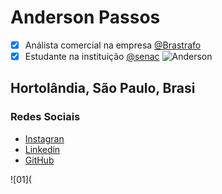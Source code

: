 #  Anderson Passos

- [x] Análista comercial na empresa [@Brastrafo](http://www.brastrafo.com.br)
- [x] Estudante na instituição [@senac](https://www.sp.senac.br/jsp/default.jsp?newsID=0)
![Anderson](https://cdn1.thr.com/sites/default/files/imagecache/scale_crop_768_433/2016/02/simp2006_homerarmscrossed_f_hires2_-_h_2016.jpg)

## Hortolândia, São Paulo, Brasi

### Redes Sociais

- [Instagran](https://www.instagram.com/andpassos10/)
- [Linkedin](https://br.linkedin.com/in/andersonsoaresdospassos)
- [GitHub](https://github.com/andpassos/)

![01](

